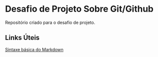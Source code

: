 # Desafio de Projeto Sobre Git/Github
Repositório criado para o desafio de projeto.

## Links Úteis
[Sintaxe básica do Markdown](https://www.markdownguide.org/basic-syntax)
